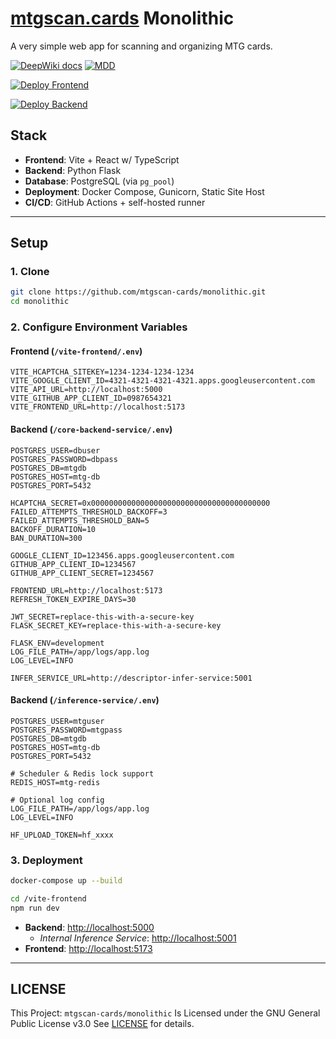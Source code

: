 # [mtgscan.cards](https://mtgscan.cards) Monolithic

A very simple web app for scanning and organizing MTG cards.

[![DeepWiki docs](https://deepwiki.com/badge.svg)](https://deepwiki.com/mtgscan-cards/monolithic) [![MDD](https://img.shields.io/badge/Master%20Design%20Document-018EF5?logo=readme&logoColor=fff)](DesignDocument.md)

[![Deploy Frontend](https://github.com/mtgscan-cards/monolithic/actions/workflows/deploy-frontend-prod.yml/badge.svg)](https://github.com/mtgscan-cards/monolithic/actions/workflows/deploy-frontend-prod.yml)


[![Deploy Backend](https://github.com/mtgscan-cards/monolithic/actions/workflows/deploy-backend-prod.yml/badge.svg)](https://github.com/mtgscan-cards/monolithic/actions/workflows/deploy-backend-prod.yml)

## Stack

* **Frontend**: Vite + React w/ TypeScript
* **Backend**: Python Flask
* **Database**: PostgreSQL (via `pg_pool`)
* **Deployment**: Docker Compose, Gunicorn, Static Site Host
* **CI/CD**: GitHub Actions + self-hosted runner

---

## Setup

### 1. Clone

```bash
git clone https://github.com/mtgscan-cards/monolithic.git
cd monolithic
```

### 2. Configure Environment Variables

#### Frontend (`/vite-frontend/.env`)

```env
VITE_HCAPTCHA_SITEKEY=1234-1234-1234-1234
VITE_GOOGLE_CLIENT_ID=4321-4321-4321-4321.apps.googleusercontent.com
VITE_API_URL=http://localhost:5000
VITE_GITHUB_APP_CLIENT_ID=0987654321
VITE_FRONTEND_URL=http://localhost:5173
```

#### Backend (`/core-backend-service/.env`)

```env
POSTGRES_USER=dbuser
POSTGRES_PASSWORD=dbpass
POSTGRES_DB=mtgdb
POSTGRES_HOST=mtg-db
POSTGRES_PORT=5432

HCAPTCHA_SECRET=0x0000000000000000000000000000000000000000
FAILED_ATTEMPTS_THRESHOLD_BACKOFF=3
FAILED_ATTEMPTS_THRESHOLD_BAN=5
BACKOFF_DURATION=10
BAN_DURATION=300

GOOGLE_CLIENT_ID=123456.apps.googleusercontent.com
GITHUB_APP_CLIENT_ID=1234567
GITHUB_APP_CLIENT_SECRET=1234567

FRONTEND_URL=http://localhost:5173
REFRESH_TOKEN_EXPIRE_DAYS=30

JWT_SECRET=replace-this-with-a-secure-key
FLASK_SECRET_KEY=replace-this-with-a-secure-key

FLASK_ENV=development
LOG_FILE_PATH=/app/logs/app.log
LOG_LEVEL=INFO

INFER_SERVICE_URL=http://descriptor-infer-service:5001
```

#### Backend (`/inference-service/.env`)

```env
POSTGRES_USER=mtguser
POSTGRES_PASSWORD=mtgpass
POSTGRES_DB=mtgdb
POSTGRES_HOST=mtg-db
POSTGRES_PORT=5432

# Scheduler & Redis lock support
REDIS_HOST=mtg-redis

# Optional log config
LOG_FILE_PATH=/app/logs/app.log
LOG_LEVEL=INFO

HF_UPLOAD_TOKEN=hf_xxxx
```

### 3. Deployment

```bash
docker-compose up --build
```

```bash
cd /vite-frontend
npm run dev
```

* **Backend**: [http://localhost:5000](http://localhost:5000)
    * _Internal Inference Service_: [http://localhost:5001](http://localhost:5001)
* **Frontend**: [http://localhost:5173](http://localhost:5173)

---


## LICENSE

This Project: `mtgscan-cards/monolithic` Is
Licensed under the GNU General Public License v3.0
See [LICENSE](../LICENSE) for details.